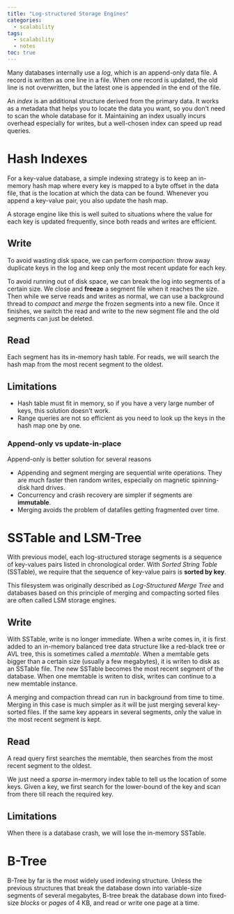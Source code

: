 ```yaml
---
title: "Log-structured Storage Engines"
categories:
  - scalability
tags:
  - scalability
  - notes
toc: true
---
```


Many databases internally use a *log*, which is an append-only data file. A record is written as one line in a file. When one record is updated, the old line is not overwritten, but the latest one is appended in the end of the file.

An *index* is an additional structure derived from the primary data. It works as a metadata that helps you to locate the data you want, so you don't need to scan the whole database for it. Maintaining an index usually incurs overhead especially for writes, but a well-chosen index can speed up read queries.

# Hash Indexes
For a key-value database, a simple indexing strategy is to keep an in-memory hash map where every key is mapped to a byte offset in the data file, that is the location at which the data can be found. Whenever you append a key-value pair, you also update the hash map.

A storage engine like this is well suited to situations where the value for each key is updated frequently, since both reads and writes are efficient.

## Write

To avoid wasting disk space, we can perform *compaction*: throw away duplicate keys in the log and keep only the most recent update for each key.

To avoid running out of disk space, we can break the log into segments of a certain size. We close and **freeze** a segment file when it reaches the size. Then while we serve reads and writes as normal, we can use a background thread to *compact* and *merge* the frozen segments into a new file. Once it finishes, we switch the read and write to the new segment file and the old segments can just be deleted.

## Read

Each segment has its in-memory hash table. For reads, we will search the hash map from the most recent segment to the oldest.

## Limitations

- Hash table must fit in memory, so if you have a very large number of keys, this solution doesn't work.
- Range queries are not so efficient as you need to look up the keys in the hash map one by one.

### Append-only vs update-in-place

Append-only is better solution for several reasons

- Appending and segment merging are sequential write operations. They are much faster then random writes, especially on magnetic spinning-disk hard drives.
- Concurrency and crash recovery are simpler if segments are **immutable**.
- Merging avoids the problem of datafiles getting fragmented over time.


# SSTable and LSM-Tree

With previous model, each log-structured storage segments is a sequence of key-values pairs listed in chronological order. With *Sorted String Table* (SSTable), we require that the sequence of key-value pairs is **sorted by key**.

This filesystem was originally described as *Log-Structured Merge Tree* and databases based on this principle of merging and compacting sorted files are often called LSM storage engines.

## Write

With SSTable, write is no longer immediate. When a write comes in, it is first added to an in-memory balanced tree data structure like a red-black tree or AVL tree, this is sometimes called a *memtable*. When a memtable gets bigger than a certain size (usually a few megabytes), it is writen to disk as an SSTable file. The new SSTable becomes the most recent segment of the database. When one memtable is writen to disk, writes can continue to a new memtable instance.

A merging and compaction thread can run in background from time to time. Merging in this case is much simpler as it will be just merging several key-sorted files. If the same key appears in several segments, only the value in the most recent segment is kept.


## Read

A read query first searches the memtable, then searches from the most recent segment to the oldest.

We just need a *sparse* in-mermory index table to tell us the location of some keys. Given a key, we first search for the lower-bound of the key and scan from there till reach the required key.


## Limitations

When there is a database crash, we will lose the in-memory SSTable.


# B-Tree
B-Tree by far is the most widely used indexing structure. Unless the previous structures that break the database down into variable-size segments of several megabytes, B-tree break the database down into fixed-size *blocks* or *pages* of 4 KB, and read or write one page at a time.



